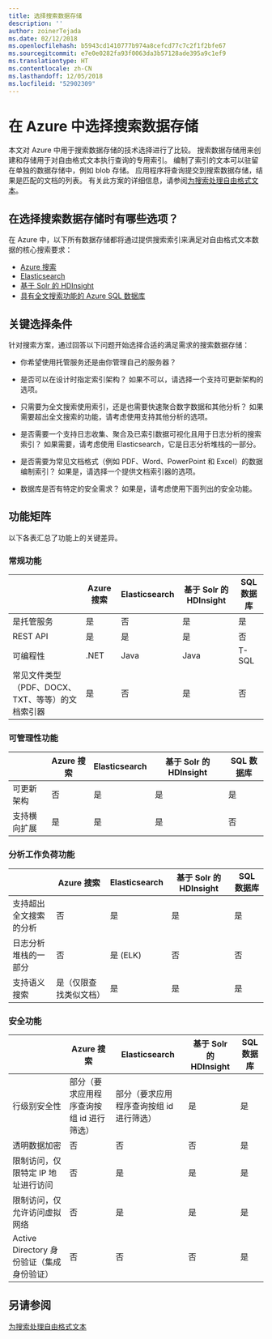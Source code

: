 ```yaml
---
title: 选择搜索数据存储
description: ''
author: zoinerTejada
ms.date: 02/12/2018
ms.openlocfilehash: b5943cd1410777b974a8cefcd77c7c2f1f2bfe67
ms.sourcegitcommit: e7e0e0282fa93f0063da3b57128ade395a9c1ef9
ms.translationtype: HT
ms.contentlocale: zh-CN
ms.lasthandoff: 12/05/2018
ms.locfileid: "52902309"
---
```

# <a name="choosing-a-search-data-store-in-azure"></a>在 Azure 中选择搜索数据存储

本文对 Azure 中用于搜索数据存储的技术选择进行了比较。 搜索数据存储用来创建和存储用于对自由格式文本执行查询的专用索引。 编制了索引的文本可以驻留在单独的数据存储中，例如 blob 存储。 应用程序将查询提交到搜索数据存储，结果是匹配的文档的列表。 有关此方案的详细信息，请参阅[为搜索处理自由格式文本](../scenarios/search.md)。 

## <a name="what-are-your-options-when-choosing-a-search-data-store"></a>在选择搜索数据存储时有哪些选项？
在 Azure 中，以下所有数据存储都将通过提供搜索索引来满足对自由格式文本数据的核心搜索要求：
- [Azure 搜索](/azure/search/search-what-is-azure-search)
- [Elasticsearch](https://azuremarketplace.microsoft.com/marketplace/apps/elastic.elasticsearch?tab=Overview)
- [基于 Solr 的 HDInsight](/azure/hdinsight/hdinsight-hadoop-solr-install-linux)
- [具有全文搜索功能的 Azure SQL 数据库](/sql/relational-databases/search/full-text-search)


## <a name="key-selection-criteria"></a>关键选择条件

针对搜索方案，通过回答以下问题开始选择合适的满足需求的搜索数据存储：

- 你希望使用托管服务还是由你管理自己的服务器？

- 是否可以在设计时指定索引架构？ 如果不可以，请选择一个支持可更新架构的选项。

- 只需要为全文搜索使用索引，还是也需要快速聚合数字数据和其他分析？ 如果需要超出全文搜索的功能，请考虑使用支持其他分析的选项。

- 是否需要一个支持日志收集、聚合及已索引数据可视化且用于日志分析的搜索索引？ 如果需要，请考虑使用 Elasticsearch，它是日志分析堆栈的一部分。

- 是否需要为常见文档格式（例如 PDF、Word、PowerPoint 和 Excel）的数据编制索引？ 如果是，请选择一个提供文档索引器的选项。

- 数据库是否有特定的安全需求？ 如果是，请考虑使用下面列出的安全功能。

## <a name="capability-matrix"></a>功能矩阵

以下各表汇总了功能上的关键差异。

### <a name="general-capabilities"></a>常规功能

| | Azure 搜索 | Elasticsearch | 基于 Solr 的 HDInsight | SQL 数据库 | 
| --- | --- | --- | --- | --- | 
| 是托管服务 | 是 | 否 | 是 | 是 |  
| REST API | 是 | 是 | 是 | 否 |
| 可编程性 | .NET | Java | Java | T-SQL | 
| 常见文件类型（PDF、DOCX、TXT、等等）的文档索引器 | 是 | 否 | 是 | 否 |

### <a name="manageability-capabilities"></a>可管理性功能

| | Azure 搜索 | Elasticsearch | 基于 Solr 的 HDInsight | SQL 数据库 | 
| --- | --- | --- | --- | --- |
| 可更新架构 | 否 | 是 | 是 | 是 |
| 支持横向扩展  | 是 | 是 | 是 | 否 |

### <a name="analytic-workload-capabilities"></a>分析工作负荷功能

| | Azure 搜索 | Elasticsearch | 基于 Solr 的 HDInsight | SQL 数据库 | 
| --- | --- | --- | --- | --- | 
| 支持超出全文搜索的分析 | 否 | 是 | 是 | 是 |
| 日志分析堆栈的一部分 | 否 | 是 (ELK) |  否 | 否 |
| 支持语义搜索 | 是（仅限查找类似文档） | 是 | 是 | 是 | 

### <a name="security-capabilities"></a>安全功能

| | Azure 搜索 | Elasticsearch | 基于 Solr 的 HDInsight | SQL 数据库 | 
| --- | --- | --- | --- | --- | 
| 行级别安全性 | 部分（要求应用程序查询按组 id 进行筛选） | 部分（要求应用程序查询按组 id 进行筛选） | 是 | 是 | 
| 透明数据加密 | 否 | 否 | 否 | 是 |  
| 限制访问，仅限特定 IP 地址进行访问 | 否 | 是 | 是 | 是 |   
| 限制访问，仅允许访问虚拟网络 | 否 | 是 | 是 | 是 |  
| Active Directory 身份验证（集成身份验证） | 否 | 否 | 否 | 是 | 

## <a name="see-also"></a>另请参阅

[为搜索处理自由格式文本](../scenarios/search.md)
